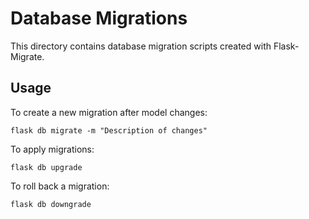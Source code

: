 # Database Migrations

This directory contains database migration scripts created with Flask-Migrate.

## Usage

To create a new migration after model changes:
```
flask db migrate -m "Description of changes"
```

To apply migrations:
```
flask db upgrade
```

To roll back a migration:
```
flask db downgrade
```
